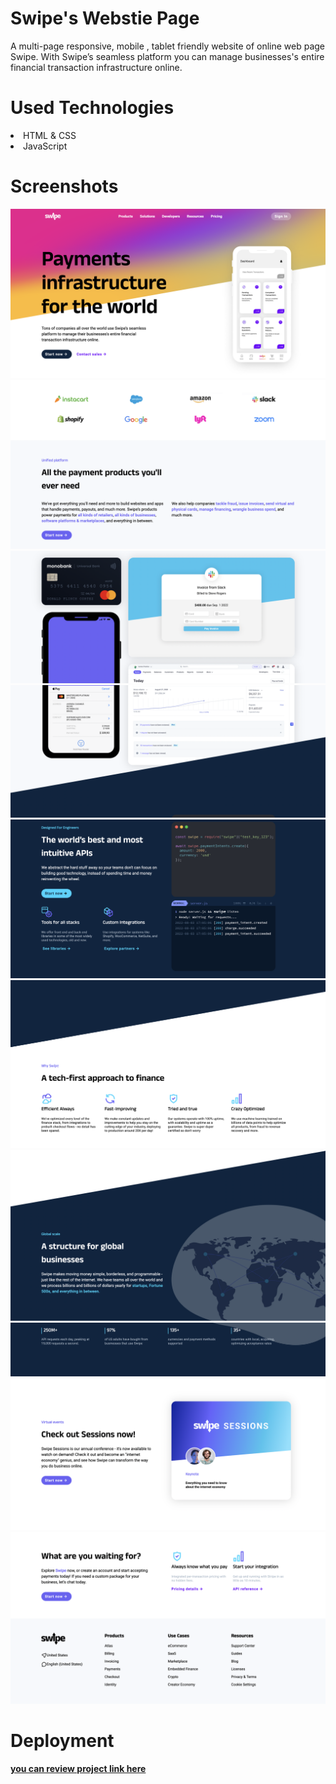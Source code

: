 # Swipe's Webstie Page
A multi-page responsive, mobile , tablet friendly website of online web page Swipe.
With Swipe’s seamless platform you can manage businesses's entire financial transaction infrastructure online.


# Used Technologies 

<li> HTML & CSS </li>

<li> JavaScript </li>

# Screenshots

<img src="screenshots/img-1.png">
<img src="screenshots/img-2.png">
<img src="screenshots/img-3.png">
<img src="screenshots/img-4.png">
<img src="screenshots/img-5.png">
<img src="screenshots/img-6.png">
<img src="screenshots/img-7.png">
<img src="screenshots/img-8.png">
<img src="screenshots/img-9.png">
<img src="screenshots/img-10.png">



# Deployment 
 <a href="https://khatiachip.github.io/Swipe-project/"> <strong> you can review project link here </strong> </a>
